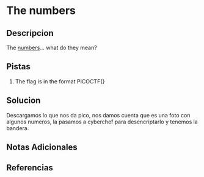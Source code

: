 # The numbers

## Descripcion
The [numbers](https://jupiter.challenges.picoctf.org/static/f209a32253affb6f547a585649ba4fda/the_numbers.png)... what do they mean?

## Pistas
1. The flag is in the format PICOCTF{}
## Solucion 
Descargamos lo que nos da pico, nos damos cuenta que es una foto con algunos numeros, la pasamos a cyberchef para desencriptarlo y tenemos la bandera.

## Notas Adicionales

## Referencias